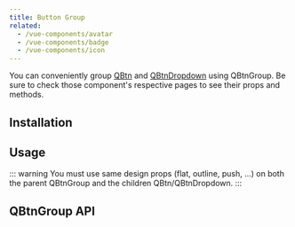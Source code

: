 ```yaml
---
title: Button Group
related:
  - /vue-components/avatar
  - /vue-components/badge
  - /vue-components/icon
---
```


You can conveniently group [QBtn](/vue-components/button) and [QBtnDropdown](/vue-components/button-dropdown) using QBtnGroup. Be sure to check those component's respective pages to see their props and methods.

## Installation
<doc-installation components="QBtnGroup" />

## Usage
<doc-example title="Examples" file="QBtnGroup/Group" />

::: warning
You must use same design props (flat, outline, push, ...) on both the parent QBtnGroup and the children QBtn/QBtnDropdown.
:::

<doc-example title="With QBtnDropdown" file="QBtnGroup/WithDropdown" />

## QBtnGroup API
<doc-api file="QBtnGroup" />
